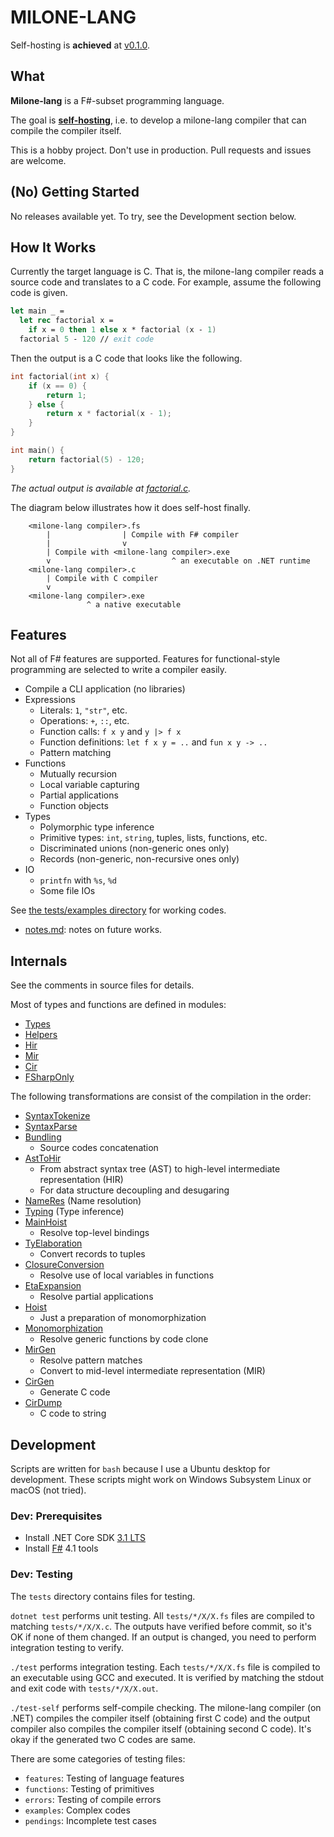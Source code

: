 # MILONE-LANG

Self-hosting is **achieved** at [v0.1.0](https://github.com/vain0x/milone-lang/tree/v0.1.0).

## What

**Milone-lang** is a F#-subset programming language.

The goal is **[self-hosting](https://en.wikipedia.org/wiki/Self-hosting)**, i.e. to develop a milone-lang compiler that can compile the compiler itself.

This is a hobby project. Don't use in production. Pull requests and issues are welcome.

## (No) Getting Started

No releases available yet. To try, see the Development section below.

## How It Works

Currently the target language is C. That is, the milone-lang compiler reads a source code and translates to a C code. For example, assume the following code is given.

```fsharp
let main _ =
  let rec factorial x =
    if x = 0 then 1 else x * factorial (x - 1)
  factorial 5 - 120 // exit code
```

Then the output is a C code that looks like the following.

```c
int factorial(int x) {
    if (x == 0) {
        return 1;
    } else {
        return x * factorial(x - 1);
    }
}

int main() {
    return factorial(5) - 120;
}
```

*The actual output is available at [factorial.c](./tests/examples/factorial/factorial.c).*

The diagram below illustrates how it does self-host finally.

```
    <milone-lang compiler>.fs
        |                | Compile with F# compiler
        |                v
        | Compile with <milone-lang compiler>.exe
        v                           ^ an executable on .NET runtime
    <milone-lang compiler>.c
        | Compile with C compiler
        v
    <milone-lang compiler>.exe
                 ^ a native executable
```

## Features

Not all of F# features are supported. Features for functional-style programming are selected to write a compiler easily.

- Compile a CLI application (no libraries)
- Expressions
    - Literals: `1`, `"str"`, etc.
    - Operations: `+`, `::`, etc.
    - Function calls: `f x y` and `y |> f x`
    - Function definitions: `let f x y = ..` and `fun x y -> ..`
    - Pattern matching
- Functions
    - Mutually recursion
    - Local variable capturing
    - Partial applications
    - Function objects
- Types
    - Polymorphic type inference
    - Primitive types: `int`, `string`, tuples, lists, functions, etc.
    - Discriminated unions (non-generic ones only)
    - Records (non-generic, non-recursive ones only)
- IO
    - `printfn` with `%s`, `%d`
    - Some file IOs

See [the tests/examples directory](./tests/examples) for working codes.

- [notes.md](notes.md): notes on future works.

## Internals

See the comments in source files for details.

Most of types and functions are defined in modules:

- [Types](MiloneLang/Types.fs)
- [Helpers](MiloneLang/Helpers.fs)
- [Hir](MiloneLang/Hir.fs)
- [Mir](MiloneLang/Mir.fs)
- [Cir](MiloneLang/Cir.fs)
- [FSharpOnly](MiloneLang/FSharpOnly.fs)

The following transformations are consist of the compilation in the order:

- [SyntaxTokenize](MiloneLang/SyntaxTokenize.fs)
- [SyntaxParse](MiloneLang/SyntaxParse.fs)
- [Bundling](MiloneLang/Bundling.fs)
    - Source codes concatenation
- [AstToHir](MiloneLang/AstToHir.fs)
    - From abstract syntax tree (AST) to high-level intermediate representation (HIR)
    - For data structure decoupling and desugaring
- [NameRes](MiloneLang/NameRes.fs) (Name resolution)
- [Typing](MiloneLang/Typing.fs) (Type inference)
- [MainHoist](MiloneLang/MainHoist.fs)
    - Resolve top-level bindings
- [TyElaboration](MiloneLang/TyElaborating.fs)
    - Convert records to tuples
- [ClosureConversion](MiloneLang/ClosureConversion.fs)
    - Resolve use of local variables in functions
- [EtaExpansion](MiloneLang/EtaExpansion.fs)
    - Resolve partial applications
- [Hoist](MiloneLang/Hoist.fs)
    - Just a preparation of monomorphization
- [Monomorphization](MiloneLang/Monomorphization.fs)
    - Resolve generic functions by code clone
- [MirGen](MiloneLang/MirGen.fs)
    - Resolve pattern matches
    - Convert to mid-level intermediate representation (MIR)
- [CirGen](MiloneLang/CirGen.fs)
    - Generate C code
- [CirDump](MiloneLang/CirDump.fs)
    - C code to string

## Development

Scripts are written for `bash` because I use a Ubuntu desktop for development. These scripts might work on Windows Subsystem Linux or macOS (not tried).

### Dev: Prerequisites

- Install .NET Core SDK [3.1 LTS](https://dotnet.microsoft.com/download/dotnet-core/3.1)
- Install [F#](http://ionide.io/#requirements) 4.1 tools

### Dev: Testing

The `tests` directory contains files for testing.

`dotnet test` performs unit testing. All `tests/*/X/X.fs` files are compiled to matching `tests/*/X/X.c`. The outputs have verified before commit, so it's OK if none of them changed. If an output is changed, you need to perform integration testing to verify.

`./test` performs integration testing. Each `tests/*/X/X.fs` file is compiled to an executable using GCC and executed. It is verified by matching the stdout and exit code with `tests/*/X/X.out`.

`./test-self` performs self-compile checking. The milone-lang compiler (on .NET) compiles the compiler itself (obtaining first C code) and the output compiler also compiles the compiler itself (obtaining second C code). It's okay if the generated two C codes are same.

There are some categories of testing files:

- `features`: Testing of language features
- `functions`: Testing of primitives
- `errors`: Testing of compile errors
- `examples`: Complex codes
- `pendings`: Incomplete test cases
